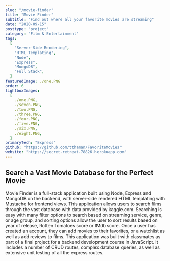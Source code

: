 ```yaml
---
slug: "/movie-finder"
title: "Movie Finder"
subtitle: "Find out where all your favorite movies are streaming"
date: "2020-09-15"
posttype: "project"
category: "Film & Entertainment"
tags:
  [
    "Server-Side Rendering",
    "HTML Templating",
    "Node",
    "Express",
    "MongoDB",
    "Full Stack",
  ]
featuredImage: ./one.PNG
order: 6
lightboxImages:
  [
    ./one.PNG,
    ./seven.PNG,
    ./two.PNG,
    ./three.PNG,
    ./four.PNG,
    ./five.PNG,
    ./six.PNG,
    ./eight.PNG,
  ]
primaryTech: "Express"
github: "https://github.com/tthaman/FavoriteMovies"
website: "https://secret-retreat-78826.herokuapp.com"
---
```


## Search a Vast Movie Database for the Perfect Movie

Movie Finder is a full-stack application built using Node, Express and MongoDB on the backend, with server-side rendered HTML templating with Mustache for frontend views. This application allows users to search films through the vast database with data provided by kaggle.com. Searching is easy with many filter options to search based on streaming service, genre, or age group, and sorting options allow the user to sort results based on year of release, Rotten Tomatoes score or IMdb score. Once a user has created an account, they can add movies to their favorites, or a watchlist as well as add reviews to films. This application was built with classmates as part of a final project for a backend development course in JavaScript. It includes a number of CRUD routes, complex database queries, as well as extensive unit testing of all the express routes.
